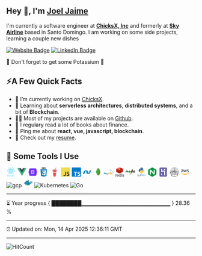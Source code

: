
<h2>Hey 👋, I'm <a href="https://alblandino.com/">Joel Jaime</a></h2>
<p>I'm currently a software engineer at <strong><a href="https://chicksx.com/">ChicksX, Inc</a></strong> and formerly at <strong><a href="https://www.skyairline.com/">Sky Airline</a></strong> based in Santo Domingo. I am working on some side projects, learning a couple new dishes</p>
<p><a href="https://alblandino.com"><img src="https://img.shields.io/badge/-alblandino.com-4E69C8?style=flat-square&amp;labelColor=4E69C8&amp;logo=Firefox&amp;link=https://alblandino.com" alt="Website Badge"></a>  <a href="https://www.linkedin.com/in/alblandino/"><img src="https://img.shields.io/badge/-@alblandino-0077B5?style=flat-square&amp;labelColor=0077B5&amp;logo=LinkedIn&amp;link=https://www.linkedin.com/in/alblandino/" alt="LinkedIn Badge"></a></p>
<p>🍌 Don't forget to get some Potassium 🍌</p>
<h2>⚡️A Few Quick Facts</h2>
<ul>
<li>🔭 I’m currently working on <a href="https://chicksx.com/">ChicksX</a>.</li>
<li>🧐 Learning about <strong>serverless architectures</strong>, <strong>distributed systems</strong>, and a bit of <strong>Blockchain</strong>.</li>
<li>👨‍💻 Most of my projects are available on <a href="https://github.com/alblandino">Github</a>.</li>
<li>📝 I <del>regulary</del> read a lot of books about finance.</li>
<li>💬 Ping me about <strong>react, vue, javascript, blockchain</strong>.</li>
<li>📙 Check out my <a href="https://alblandino.com/resume/resume.pdf">resume</a>.</li>
</ul>

<h2>🚀 Some Tools I Use</h2>
<p align="left">
<img src="https://raw.githubusercontent.com/devicons/devicon/master/icons/react/react-original-wordmark.svg" alt="react" width="25" height="25" />
<img src="https://raw.githubusercontent.com/devicons/devicon/master/icons/vuejs/vuejs-original.svg" alt="vue" width="25" height="25" />
<img src="https://raw.githubusercontent.com/devicons/devicon/master/icons/bootstrap/bootstrap-plain.svg" alt="bootstrap" width="25" height="25" />
<img src="https://raw.githubusercontent.com/devicons/devicon/master/icons/css3/css3-original-wordmark.svg" alt="css3" width="25" height="25" />
<img src="https://raw.githubusercontent.com/devicons/devicon/master/icons/gulp/gulp-plain.svg" alt="gulp" width="25" height="25" />
<img src="https://raw.githubusercontent.com/devicons/devicon/master/icons/javascript/javascript-original.svg" alt="javascript" width="25" height="25" />
<img src="https://raw.githubusercontent.com/devicons/devicon/master/icons/typescript/typescript-original.svg" alt="typescript" width="25" height="25" />
<img src="https://raw.githubusercontent.com/devicons/devicon/master/icons/dot-net/dot-net-original.svg" alt=".NET" width="25" height="25" />
<img src="https://raw.githubusercontent.com/devicons/devicon/master/icons/mongodb/mongodb-original.svg" alt="mongodb" width="25" height="25" />
<img src="https://raw.githubusercontent.com/devicons/devicon/master/icons/mysql/mysql-original-wordmark.svg" alt="mysql" width="25" height="25" />
<img src="https://raw.githubusercontent.com/devicons/devicon/master/icons/redis/redis-original-wordmark.svg" alt="redis" width="25" height="25" />
<img src="https://raw.githubusercontent.com/devicons/devicon/master/icons/nodejs/nodejs-original-wordmark.svg" alt="nodejs" width="25" height="25" />
<img src="https://raw.githubusercontent.com/devicons/devicon/master/icons/python/python-original-wordmark.svg" alt="python" width="25" height="25" />
<img src="https://raw.githubusercontent.com/devicons/devicon/master/icons/nginx/nginx-original.svg" alt="nginx" width="25" height="25" />
<img src="https://raw.githubusercontent.com/devicons/devicon/master/icons/heroku/heroku-plain.svg" alt="heroku" width="25" height="25" />
<img src="https://raw.githubusercontent.com/devicons/devicon/master/icons/travis/travis-plain.svg" alt="travis" width="25" height="25" />
<img src="https://raw.githubusercontent.com/github/explore/80688e429a7d4ef2fca1e82350fe8e3517d3494d/topics/aws/aws.png" alt="aws" width="25" height="25" />
<img src="https://www.vectorlogo.zone/logos/google_cloud/google_cloud-icon.svg" alt="gcp" width="25" height="25" />
<img src="https://raw.githubusercontent.com/devicons/devicon/master/icons/docker/docker-original.svg" alt="Docker" width="25" height="25" />
<img src="https://www.vectorlogo.zone/logos/kubernetes/kubernetes-icon.svg" alt="Kubernetes" width="25" height="25" />
<img src="https://cdn.jsdelivr.net/gh/devicons/devicon/icons/go/go-original.svg" alt="Go" width="25" height="25" />
</p>
<hr />
⏳ Year progress { ████████▁▁▁▁▁▁▁▁▁▁▁▁▁▁▁▁▁▁▁▁▁▁ } 28.36 %
<hr />
⏰ Updated on: Mon, 14 Apr 2025 12:36:11 GMT
<hr />
<p>
    <img src="https://hits.dwyl.com/alblandino/alblandino/alblandino.svg?style=flat-square" alt="HitCount" />
</p>
</p>

